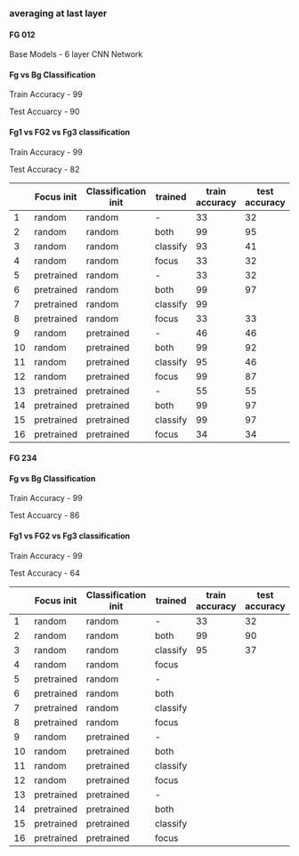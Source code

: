 ### averaging at last layer

#### FG 012
Base Models - 6 layer CNN Network

#### Fg vs Bg Classification

Train Accuracy - 99

Test Accuarcy  - 90
#### Fg1 vs FG2 vs Fg3 classification
Train Accuracy - 99

Test Accuracy - 82

| | Focus init | Classification init | trained | train accuracy | test accuracy |
| - | ---------  | ------------------- | ------- | -------------  | ------------  |
|1| random | random | - | 33 |  32 |
|2| random | random | both | 99 | 95 |
|3| random | random | classify | 93 | 41 |
|4| random | random | focus    | 33 | 32 |
|5| pretrained | random | - | 33  |  32 |
|6| pretrained | random | both | 99 | 97|
|7| pretrained | random | classify | 99 |  |
|8| pretrained | random | focus    | 33 | 33 |
|9| random     | pretrained | -    | 46 | 46 |
|10| random    | pretrained | both | 99 | 92 |
|11| random    | pretrained | classify |  95 | 46 |
|12| random    | pretrained | focus   | 99  | 87 |
|13| pretrained | pretrained | - | 55 | 55 |
|14| pretrained | pretrained | both | 99 | 97 |
|15| pretrained | pretrained | classify |99 | 97 |
|16| pretrained | pretrained | focus    | 34 | 34 |

#### FG 234

#### Fg vs Bg Classification

Train Accuracy - 99

Test Accuarcy  - 86

#### Fg1 vs FG2 vs Fg3 classification
Train Accuracy - 99

Test Accuracy - 64


| | Focus init | Classification init | trained | train accuracy | test accuracy |
| - | ---------  | ------------------- | ------- | -------------  | ------------  |
|1| random | random | - | 33 |  32 |
|2| random | random | both |  99 | 90 |
|3| random | random | classify | 95 | 37 |
|4| random | random | focus    |  |  |
|5| pretrained | random | - |   |   |
|6| pretrained | random | both |  | |
|7| pretrained | random | classify |  |  |
|8| pretrained | random | focus    |  |  |
|9| random     | pretrained | -    |  |  |
|10| random    | pretrained | both |  |  |
|11| random    | pretrained | classify |   |  |
|12| random    | pretrained | focus   |   |  |
|13| pretrained | pretrained | - |  |  |
|14| pretrained | pretrained | both |  | |
|15| pretrained | pretrained | classify | |  |
|16| pretrained | pretrained | focus    | |  |


